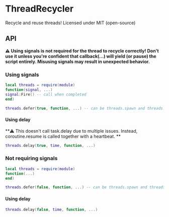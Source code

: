 # ThreadRecycler
Recycle and reuse threads! 
Licensed under MIT (open-source)

## API

**⚠️ Using signals is not required for the thread to recycle correctly! Don't use it unless you're confident that callback(...) will yield (or pause) the script entirely. Misusing signals may result in unexpected behavior.**

### Using signals

```lua
local threads = require(module)
function(signal, ...)
signal:Fire() -- call when completed
end)

threads.defer(true, function, ...) -- can be threads.spawn and threads.wrap too
```

#### Using delay

**⚠️ This doesn't call task.delay due to multiple issues. Instead, coroutine.resume is called together with a heartbeat. **

```lua
threads.delay(true, time, function, ...)
```

### Not requiring signals

```lua
local threads = require(module)
function(...)
end)

threads.defer(false, function, ...) -- can be threads.spawn and threads.resume too
```

#### Using delay

```lua
threads.delay(false, time, function, ...)
```
